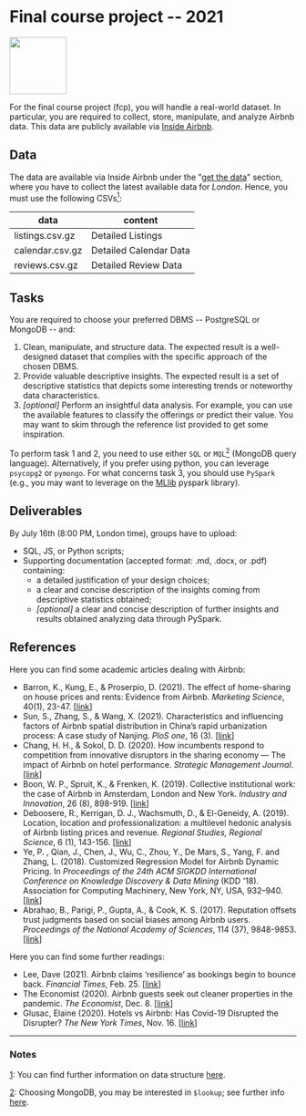 # Final course project -- 2021

<img src='https://upload.wikimedia.org/wikipedia/commons/6/69/Airbnb_Logo_Bélo.svg' width=100>

For the final course project (fcp), you will handle a real-world dataset. In
particular, you are required to collect, store, manipulate, and analyze
Airbnb data. This data are publicly available via [Inside Airbnb](http://insideairbnb.com/about.html).

## Data

The data are available via Inside
Airbnb under the "[get the data](http://insideairbnb.com/get-the-data.html)" 
section, where you have to collect the latest available
data for _London_. Hence, you must use the following CSVs<a href="#note1" id="note1ref"><sup>1</sup></a>:


| data            | content                |
|-----------------|------------------------|
| listings.csv.gz | Detailed Listings      |
| calendar.csv.gz | Detailed Calendar Data |
| reviews.csv.gz  | Detailed Review Data   |


## Tasks

You are required to choose your preferred DBMS -- PostgreSQL or MongoDB -- and:

1. Clean, manipulate, and structure data. The expected result is a well-designed dataset that
   complies with the specific approach of the chosen DBMS. 
2. Provide valuable descriptive insights. The expected result is a set of descriptive statistics that
   depicts some interesting trends or noteworthy data characteristics.
3. _[optional]_ Perform an insightful data analysis. For example, you can use the available features
   to classify the offerings or predict their value. You may want to skim through the reference 
   list provided to get some inspiration.

To perform task 1 and 2, you need to use either `SQL` or `MQL`<a href="#note2" id="note2ref"><sup>2</sup></a> (MongoDB query language). 
Alternatively, if you prefer using python, you can leverage `psycopg2` or `pymongo`.
For what concerns task 3, you should use `PySpark` (e.g., you may want to leverage on the
[MLlib](https://spark.apache.org/docs/latest/api/python/reference/pyspark.ml.html) pyspark library).

## Deliverables

By July 16th (8:00 PM, London time), groups have to upload:

* SQL, JS, or Python scripts;
* Supporting documentation (accepted format: .md, .docx, or .pdf) containing:
  * a detailed justification of your design choices;
  * a clear and concise description of the insights coming from descriptive
      statistics obtained;
  * _[optional]_ a clear and concise description of further insights and results obtained 
      analyzing data through PySpark. 

## References

Here you can find some academic articles dealing with Airbnb:

* Barron, K., Kung, E., & Proserpio, D. (2021). The effect of home-sharing on house prices and rents: Evidence from Airbnb. _Marketing Science_, 40(1), 23-47. [[link](https://pubsonline.informs.org/doi/pdf/10.1287/mksc.2020.1227?casa_token=NOXeKdG2b0EAAAAA:2JXhlKCcI_hhQ8t2LWmoyBmeblVO3jrvQLAyzaJCrjSarw4I9lc5J6i-rPzQXNGkigDF8Vb0FQ)]
* Sun, S., Zhang, S., & Wang, X. (2021). Characteristics and influencing factors of Airbnb spatial distribution in China’s rapid urbanization process: A case study of Nanjing. _PloS one_, 16 (3). [[link](https://journals.plos.org/plosone/article?id=10.1371/journal.pone.0248647)]
* Chang, H. H., & Sokol, D. D. (2020). How incumbents respond to competition from innovative disruptors in the sharing economy — The impact of Airbnb on hotel performance. _Strategic Management Journal_. [[link](https://onlinelibrary.wiley.com/doi/abs/10.1002/smj.3201)]
* Boon, W. P., Spruit, K., & Frenken, K. (2019). Collective institutional work: the case of Airbnb in Amsterdam, London and New York. _Industry and Innovation_, 26 (8), 898-919. [[link](https://www.tandfonline.com/doi/pdf/10.1080/13662716.2019.1633279)]
* Deboosere, R., Kerrigan, D. J., Wachsmuth, D., & El-Geneidy, A. (2019). Location, location and professionalization: a multilevel hedonic analysis of Airbnb listing prices and revenue. _Regional Studies, Regional Science_, 6 (1), 143-156. [[link](https://www.tandfonline.com/doi/pdf/10.1080/21681376.2019.1592699)]
* Ye, P. , Qian, J., Chen, J., Wu, C., Zhou, Y., De Mars, S.,  Yang, F. and Zhang, L. (2018). Customized Regression Model for Airbnb Dynamic Pricing. In _Proceedings of the 24th ACM SIGKDD International Conference on Knowledge Discovery & Data Mining_ (KDD '18). Association for Computing Machinery, New York, NY, USA, 932–940. [[link](https://dl.acm.org/doi/pdf/10.1145/3219819.3219830)]
* Abrahao, B., Parigi, P., Gupta, A., & Cook, K. S. (2017). Reputation offsets trust judgments based on social biases among Airbnb users. _Proceedings of the National Academy of Sciences_, 114 (37), 9848-9853. [[link](https://www.pnas.org/content/114/37/9848.full)]

Here you can find some further readings:

* Lee, Dave (2021). Airbnb claims ‘resilience’ as bookings begin to bounce back. _Financial Times_, Feb. 25. [[link](https://www.ft.com/content/a64fe523-4415-4002-8f1d-7ae95c352fb0)]
* The Economist (2020). Airbnb guests seek out cleaner properties in the pandemic. _The Economist_, Dec. 8. [[link](https://www.economist.com/graphic-detail/2020/12/08/airbnb-guests-seek-out-cleaner-properties-in-the-pandemic)]
* Glusac, Elaine (2020). Hotels vs Airbnb: Has Covid-19 Disrupted the Disrupter? _The New York Times_, Nov. 16. [[link](https://www.nytimes.com/2020/05/14/travel/hotels-versus-airbnb-pandemic.html)]

------------------------------------------------------------------------------------------------------------------------

### Notes

<a id="note1" href="#note1ref">1</a>: You can find further information on data structure [here](https://docs.google.com/spreadsheets/d/1iWCNJcSutYqpULSQHlNyGInUvHg2BoUGoNRIGa6Szc4/edit#gid=982310896).

<a id="note2" href="#note2ref">2</a>: Choosing MongoDB, you may be interested in `$lookup`; see further info [here](https://docs.mongodb.com/manual/reference/operator/aggregation/lookup/). 